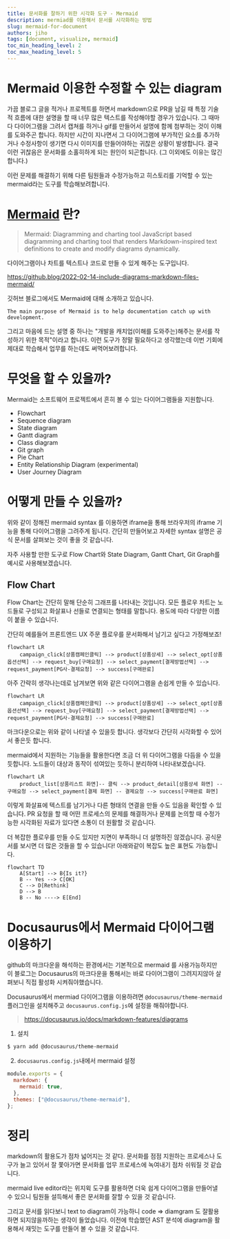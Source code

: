 ```yaml
---
title: 문서화를 잘하기 위한 시각화 도구 - Mermaid
description: mermiad를 이용해서 문서를 시각화하는 방법
slug: mermaid-for-document
authors: jiho
tags: [document, visualize, mermaid]
toc_min_heading_level: 2
toc_max_heading_level: 5
---
```


# Mermaid 이용한 수정할 수 있는 diagram

가끔 블로그 글을 적거나 프로젝트를 하면서 markdown으로 PR을 남길 때 특정 기술적 흐름에 대한 설명을 할 때 너무 많은 텍스트를 작성해야할 경우가 있습니다. 그 때마다 다이어그램을 그려서 캡쳐를 하거나 gif를 만들어서 설명에 함께 첨부하는 것이 이해를 도와주곤 합니다. 하지만 시간이 지나면서 그 다이어그램에 부가적인 요소를 추가하거나 수정사항이 생기면 다시 이미지를 만들어야하는 귀찮은 상황이 발생합니다. 결국 이런 귀찮음은 문서화를 소홀히하게 되는 원인이 되곤합니다. (그 이외에도 이유는 많긴합니다.)

이런 문제를 해결하기 위해 다른 팀원들과 수정가능하고 히스토리를 기억할 수 있는 mermaid라는 도구를 학습해보려합니다.

<!--truncate-->

# [Mermaid](https://mermaid.js.org/) 란?

> Mermaid: Diagramming and charting tool
> JavaScript based diagramming and charting tool that renders Markdown-inspired text definitions to create and modify diagrams dynamically.

다이어그램이나 차트를 텍스트나 코드로 만들 수 있게 해주는 도구입니다.

https://github.blog/2022-02-14-include-diagrams-markdown-files-mermaid/

깃허브 블로그에서도 Mermaid에 대해 소개하고 있습니다.

`The main purpose of Mermaid is to help documentation catch up with development.`

그리고 마음에 드는 설명 중 하나는 "개발을 캐치업(이해를 도와주는)해주는 문서를 작성하기 위한 목적"이라고 합니다. 이런 도구가 정말 필요하다고 생각했는데 이번 기회에 제대로 학습해서 업무를 하는데도 써먹어보려합니다.

# 무엇을 할 수 있을까?

Mermaid는 소프트웨어 프로젝트에서 흔히 볼 수 있는 다이어그램들을 지원합니다.

- Flowchart
- Sequence diagram
- State diagram
- Gantt diagram
- Class diagram
- Git graph
- Pie Chart
- Entity Relationship Diagram (experimental)
- User Journey Diagram

# 어떻게 만들 수 있을까?

위와 같이 정해진 mermaid syntax 를 이용하면 iframe을 통해 브라우저의 iframe 기능을 통해 다이어그램을 그려주게 됩니다. 간단히 만들어보고 자세한 syntax 설명은 공식 문서를 살펴보는 것이 좋을 것 같습니다.

자주 사용할 만한 도구로 Flow Chart와 State Diagram, Gantt Chart, Git Graph를 예시로 사용해보겠습니다.

## Flow Chart

Flow Chart는 간단히 말해 단순히 그래프를 나타내는 것입니다. 모든 플로우 차트는 노드들로 구성되고 화살표나 선들로 연결되는 형태를 말합니다. 용도에 따라 다양한 이름이 붙을 수 있습니다.

간단히 예를들어 프론트엔드 UX 주문 플로우를 문서화해서 남기고 싶다고 가정해보죠!

```mermaid
flowchart LR
    campaign_click[상품캠페인클릭] --> product[상품상세] --> select_opt[상품옵션선택] --> request_buy[구매요청] --> select_payment[결제방법선택] --> request_payment[PG사-결제요청] --> success[구매완료]
```

아주 간략히 생각나는데로 남겨보면 위와 같은 다이어그램을 손쉽게 만들 수 있습니다.

```text
flowchart LR
    campaign_click[상품캠페인클릭] --> product[상품상세] --> select_opt[상품옵션선택] --> request_buy[구매요청] --> select_payment[결제방법선택] --> request_payment[PG사-결제요청] --> success[구매완료]
```

마크다운으로는 위와 같이 나타낼 수 있을듯 합니다. 생각보다 간단히 시각화할 수 있어서 좋은듯 합니다.

mermaid에서 지원하는 기능들을 활용한다면 조금 더 위 다이어그램을 다듬을 수 있을듯합니다. 노드들이 대상과 동작이 섞여있는 듯하니 분리하여 나타내보겠습니다.

```mermaid
flowchart LR
    product_list[상품리스트 화면]-- 클릭 --> product_detail[상품상세 화면] -- 구매요청 --> select_payment[결제 화면] -- 결제요청 --> success[구매완료 화면]
```

이렇게 화살표에 텍스트를 남기거나 다른 형태의 연결을 만들 수도 있음을 확인할 수 있습니다. PR 요청을 할 때 어떤 프로세스의 문제를 해결하거나 문제를 논의할 때 수정가능한 시각화된 자료가 있다면 소통이 더 원활할 것 같습니다.

더 복잡한 플로우를 만들 수도 있지만 지면이 부족하니 더 설명하진 않겠습니다. 공식문서를 보시면 더 많은 것들을 할 수 있습니다! 아래와같이 복잡도 높은 표현도 가능합니다.

```mermaid
flowchart TD
    A[Start] --> B{Is it?}
    B -- Yes --> C[OK]
    C --> D[Rethink]
    D --> B
    B -- No ----> E[End]
```

# Docusaurus에서 Mermaid 다이어그램 이용하기

github의 마크다운을 해석하는 환경에서는 기본적으로 mermaid 를 사용가능하지만 이 블로그는 Docusaurus의 마크다운을 통해서는 바로 다이어그램이 그려지지않아 살펴보니 직접 활성화 시켜줘야했습니다.

Docusaurus에서 mermiad 다이어그램을 이용하려면 `@docusaurus/theme-mermaid` 플러그인을 설치해주고 `docusaurus.config.js`에 설정을 해줘야합니다.

> https://docusaurus.io/docs/markdown-features/diagrams

1. 설치

```bash
$ yarn add @docusaurus/theme-mermaid
```

2. `docusaurus.config.js`내에서 mermaid 설정

```javascript
module.exports = {
  markdown: {
    mermaid: true,
  },
  themes: ["@docusaurus/theme-mermaid"],
};
```

# 정리

markdown의 활용도가 점차 넓어지는 것 같다. 문서화를 점점 지원하는 프로세스나 도구가 늘고 있어서 잘 쫓아가면 문서화를 업무 프로세스에 녹여내기 점차 쉬워질 것 같습니다.

mermaid live editor라는 위지윅 도구를 활용하면 더욱 쉽게 다이어그램을 만들어낼 수 있으니 팀원들 설득해서 좋은 문서화를 잘할 수 있을 것 같습니다.

그리고 문서를 읽다보니 text to diagram이 가능하니 code => diamgram 도 잘활용하면 되지않을까하는 생각이 들었습니다. 이전에 학습했던 AST 분석에 diagram을 활용해서 재밋는 도구를 만들어 볼 수 있을 것 같습니다.
